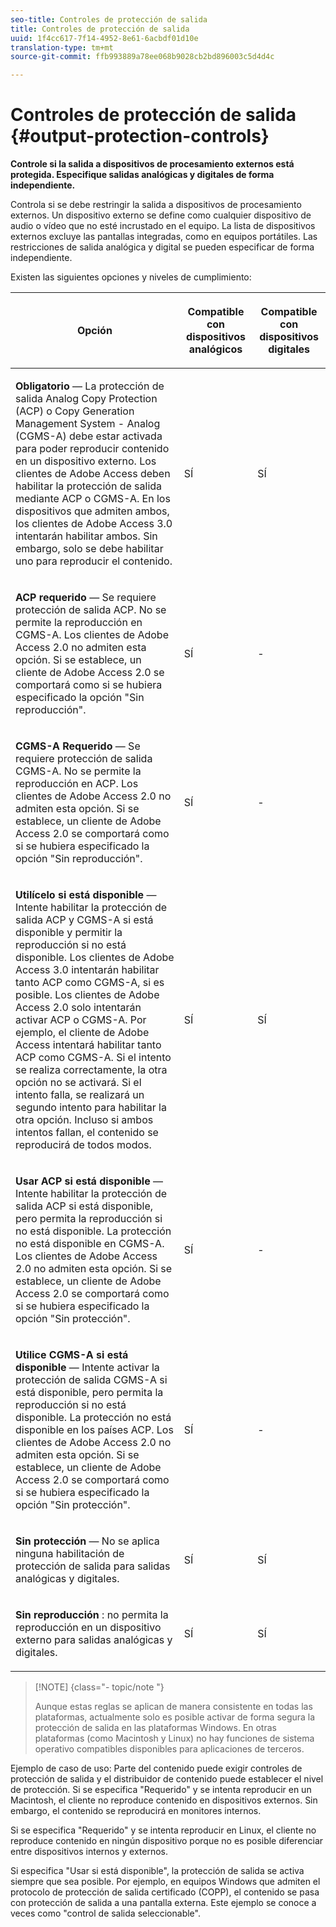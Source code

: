 ```yaml
---
seo-title: Controles de protección de salida
title: Controles de protección de salida
uuid: 1f4cc617-7f14-4952-8e61-6acbdf01d10e
translation-type: tm+mt
source-git-commit: ffb993889a78ee068b9028cb2bd896003c5d4d4c

---
```



# Controles de protección de salida {#output-protection-controls}

**Controle si la salida a dispositivos de procesamiento externos está protegida. Especifique salidas analógicas y digitales de forma independiente.**

Controla si se debe restringir la salida a dispositivos de procesamiento externos. Un dispositivo externo se define como cualquier dispositivo de audio o vídeo que no esté incrustado en el equipo. La lista de dispositivos externos excluye las pantallas integradas, como en equipos portátiles. Las restricciones de salida analógica y digital se pueden especificar de forma independiente.

Existen las siguientes opciones y niveles de cumplimiento:

<table frame="all" colsep="0" rowsep="1" id="adobetable_fvw_5fx_n4"> 
 <thead class="- topic/thead "> 
  <tr rowsep="1" class="- topic/row "> 
   <th colname="1" class="- topic/entry entry"> <p class="- topic/p ">Opción </p> </th> 
   <th colname="2" class="- topic/entry entry"> <p class="- topic/p ">Compatible con dispositivos analógicos </p> </th> 
   <th colname="3" class="- topic/entry entry"> <p class="- topic/p ">Compatible con dispositivos digitales </p> </th> 
  </tr> 
 </thead>
 <tbody class="- topic/tbody "> 
  <tr rowsep="1" class="- topic/row "> 
   <td colname="1" class="- topic/entry "> <p class="- topic/p "><b class="+ topic/ph hi-d/b ">Obligatorio</b> — La protección de salida Analog Copy Protection (ACP) o Copy Generation Management System - Analog (CGMS-A) debe estar activada para poder reproducir contenido en un dispositivo externo. Los clientes de Adobe Access deben habilitar la protección de salida mediante ACP o CGMS-A. En los dispositivos que admiten ambos, los clientes de Adobe Access 3.0 intentarán habilitar ambos. Sin embargo, solo se debe habilitar uno para reproducir el contenido. </p> </td> 
   <td colname="2" class="- topic/entry "> <p class="- topic/p ">SÍ </p> </td> 
   <td colname="3" class="- topic/entry "> <p class="- topic/p ">SÍ </p> </td> 
  </tr> 
  <tr rowsep="1" class="- topic/row "> 
   <td colname="1" class="- topic/entry "> <p class="- topic/p "><b class="+ topic/ph hi-d/b ">ACP requerido</b> — Se requiere protección de salida ACP. No se permite la reproducción en CGMS-A. Los clientes de Adobe Access 2.0 no admiten esta opción. Si se establece, un cliente de Adobe Access 2.0 se comportará como si se hubiera especificado la opción "Sin reproducción". </p> </td> 
   <td colname="2" class="- topic/entry "> <p class="- topic/p ">SÍ </p> </td> 
   <td colname="3" class="- topic/entry "> <p class="- topic/p ">- </p> </td> 
  </tr> 
  <tr rowsep="1" class="- topic/row "> 
   <td colname="1" class="- topic/entry "> <p class="- topic/p "><b class="+ topic/ph hi-d/b ">CGMS-A Requerido</b> — Se requiere protección de salida CGMS-A. No se permite la reproducción en ACP. Los clientes de Adobe Access 2.0 no admiten esta opción. Si se establece, un cliente de Adobe Access 2.0 se comportará como si se hubiera especificado la opción "Sin reproducción". </p> </td> 
   <td colname="2" class="- topic/entry "> <p class="- topic/p ">SÍ </p> </td> 
   <td colname="3" class="- topic/entry "> <p class="- topic/p ">- </p> </td> 
  </tr> 
  <tr rowsep="1" class="- topic/row "> 
   <td colname="1" class="- topic/entry "> <p class="- topic/p "><b class="+ topic/ph hi-d/b ">Utilícelo si está disponible</b> — Intente habilitar la protección de salida ACP y CGMS-A si está disponible y permitir la reproducción si no está disponible. Los clientes de Adobe Access 3.0 intentarán habilitar tanto ACP como CGMS-A, si es posible. Los clientes de Adobe Access 2.0 solo intentarán activar ACP o CGMS-A. Por ejemplo, el cliente de Adobe Access intentará habilitar tanto ACP como CGMS-A. Si el intento se realiza correctamente, la otra opción no se activará. Si el intento falla, se realizará un segundo intento para habilitar la otra opción. Incluso si ambos intentos fallan, el contenido se reproducirá de todos modos. </p> </td> 
   <td colname="2" class="- topic/entry "> <p class="- topic/p ">SÍ </p> </td> 
   <td colname="3" class="- topic/entry "> <p class="- topic/p ">SÍ </p> </td> 
  </tr> 
  <tr rowsep="1" class="- topic/row "> 
   <td colname="1" class="- topic/entry "> <p class="- topic/p "><b class="+ topic/ph hi-d/b ">Usar ACP si está disponible</b> — Intente habilitar la protección de salida ACP si está disponible, pero permita la reproducción si no está disponible. La protección no está disponible en CGMS-A. Los clientes de Adobe Access 2.0 no admiten esta opción. Si se establece, un cliente de Adobe Access 2.0 se comportará como si se hubiera especificado la opción "Sin protección". </p> </td> 
   <td colname="2" class="- topic/entry "> <p class="- topic/p ">SÍ </p> </td> 
   <td colname="3" class="- topic/entry "> <p class="- topic/p ">- </p> </td> 
  </tr> 
  <tr rowsep="1" class="- topic/row "> 
   <td colname="1" class="- topic/entry "> <p class="- topic/p "><b class="+ topic/ph hi-d/b ">Utilice CGMS-A si está disponible </b>— Intente activar la protección de salida CGMS-A si está disponible, pero permita la reproducción si no está disponible. La protección no está disponible en los países ACP. Los clientes de Adobe Access 2.0 no admiten esta opción. Si se establece, un cliente de Adobe Access 2.0 se comportará como si se hubiera especificado la opción "Sin protección". </p> </td> 
   <td colname="2" class="- topic/entry "> <p class="- topic/p ">SÍ </p> </td> 
   <td colname="3" class="- topic/entry "> <p class="- topic/p ">- </p> </td> 
  </tr> 
  <tr rowsep="1" class="- topic/row "> 
   <td colname="1" class="- topic/entry "> <p class="- topic/p "><b class="+ topic/ph hi-d/b ">Sin protección</b> — No se aplica ninguna habilitación de protección de salida para salidas analógicas y digitales. </p> </td> 
   <td colname="2" class="- topic/entry "> <p class="- topic/p ">SÍ </p> </td> 
   <td colname="3" class="- topic/entry "> <p class="- topic/p ">SÍ </p> </td> 
  </tr> 
  <tr rowsep="0" class="- topic/row "> 
   <td colname="1" class="- topic/entry "> <p class="- topic/p "><b class="+ topic/ph hi-d/b ">Sin reproducción</b> : no permita la reproducción en un dispositivo externo para salidas analógicas y digitales. </p> </td> 
   <td colname="2" class="- topic/entry "> <p class="- topic/p ">SÍ </p> </td> 
   <td colname="3" class="- topic/entry "> <p class="- topic/p ">SÍ </p> </td> 
  </tr> 
 </tbody> 
</table>

>[!NOTE] {class=&quot;- topic/note &quot;}
>
>Aunque estas reglas se aplican de manera consistente en todas las plataformas, actualmente solo es posible activar de forma segura la protección de salida en las plataformas Windows. En otras plataformas (como Macintosh y Linux) no hay funciones de sistema operativo compatibles disponibles para aplicaciones de terceros.

Ejemplo de caso de uso: Parte del contenido puede exigir controles de protección de salida y el distribuidor de contenido puede establecer el nivel de protección. Si se especifica &quot;Requerido&quot; y se intenta reproducir en un Macintosh, el cliente no reproduce contenido en dispositivos externos. Sin embargo, el contenido se reproducirá en monitores internos.

Si se especifica &quot;Requerido&quot; y se intenta reproducir en Linux, el cliente no reproduce contenido en ningún dispositivo porque no es posible diferenciar entre dispositivos internos y externos.

Si especifica &quot;Usar si está disponible&quot;, la protección de salida se activa siempre que sea posible. Por ejemplo, en equipos Windows que admiten el protocolo de protección de salida certificado (COPP), el contenido se pasa con protección de salida a una pantalla externa. Este ejemplo se conoce a veces como &quot;control de salida seleccionable&quot;.
